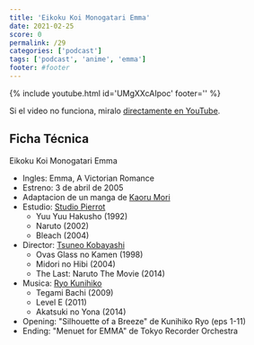 ```yaml
---
title: 'Eikoku Koi Monogatari Emma'
date: 2021-02-25
score: 0
permalink: /29
categories: ['podcast']
tags: ['podcast', 'anime', 'emma']
footer: #footer
---
```


{% include youtube.html id='UMgXXcAIpoc' footer='' %}

Si el video no funciona, miralo [directamente en YouTube](https://youtu.be/UMgXXcAIpoc).

<!-- Tambien podes [descargar el mp3](CHANGEME). -->

## Ficha Técnica

Eikoku Koi Monogatari Emma
- Ingles: Emma, A Victorian Romance
- Estreno: 3 de abril de 2005
- Adaptacion de un manga de [Kaoru Mori](https://anilist.co/staff/97575)
- Estudio: [Studio Pierrot](https://anilist.co/studio/1)
    - Yuu Yuu Hakusho (1992)
    - Naruto (2002)
    - Bleach (2004)
- Director: [Tsuneo Kobayashi](https://anilist.co/staff/102408)
    - Ovas Glass no Kamen (1998)
    - Midori no Hibi (2004)
    - The Last: Naruto The Movie (2014)
- Musica: [Ryo Kunihiko](https://anilist.co/staff/101484)
    - Tegami Bachi (2009)
    - Level E (2011)
    - Akatsuki no Yona (2014)
- Opening: "Silhouette of a Breeze" de Kunihiko Ryo (eps 1-11)
- Ending: "Menuet for EMMA" de Tokyo Recorder Orchestra